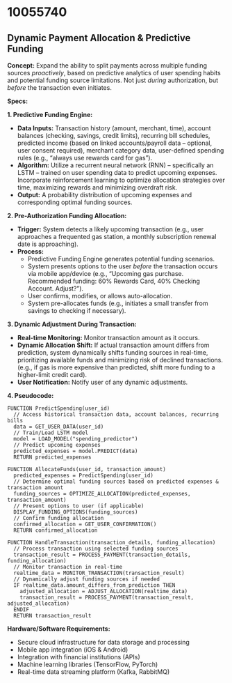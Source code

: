 # 10055740

## Dynamic Payment Allocation & Predictive Funding

**Concept:** Expand the ability to split payments across multiple funding sources *proactively*, based on predictive analytics of user spending habits and potential funding source limitations. Not just *during* authorization, but *before* the transaction even initiates.

**Specs:**

**1. Predictive Funding Engine:**

*   **Data Inputs:** Transaction history (amount, merchant, time), account balances (checking, savings, credit limits), recurring bill schedules, predicted income (based on linked accounts/payroll data – optional, user consent required), merchant category data, user-defined spending rules (e.g., “always use rewards card for gas”).
*   **Algorithm:** Utilize a recurrent neural network (RNN) – specifically an LSTM – trained on user spending data to predict upcoming expenses. Incorporate reinforcement learning to optimize allocation strategies over time, maximizing rewards and minimizing overdraft risk.
*   **Output:**  A probability distribution of upcoming expenses and corresponding optimal funding sources.

**2. Pre-Authorization Funding Allocation:**

*   **Trigger:**  System detects a likely upcoming transaction (e.g., user approaches a frequented gas station, a monthly subscription renewal date is approaching).
*   **Process:**
    *   Predictive Funding Engine generates potential funding scenarios.
    *   System presents options to the user *before* the transaction occurs via mobile app/device (e.g., “Upcoming gas purchase. Recommended funding: 60% Rewards Card, 40% Checking Account.  Adjust?”).
    *   User confirms, modifies, or allows auto-allocation.
    *   System pre-allocates funds (e.g., initiates a small transfer from savings to checking if necessary).

**3. Dynamic Adjustment During Transaction:**

*   **Real-time Monitoring:**  Monitor transaction amount as it occurs.
*   **Dynamic Allocation Shift:** If actual transaction amount differs from prediction, system dynamically shifts funding sources in real-time, prioritizing available funds and minimizing risk of declined transactions. (e.g., if gas is more expensive than predicted, shift more funding to a higher-limit credit card).
*   **User Notification:**  Notify user of any dynamic adjustments.

**4. Pseudocode:**

```
FUNCTION PredictSpending(user_id)
  // Access historical transaction data, account balances, recurring bills
  data = GET_USER_DATA(user_id)
  // Train/Load LSTM model
  model = LOAD_MODEL("spending_predictor")
  // Predict upcoming expenses
  predicted_expenses = model.PREDICT(data)
  RETURN predicted_expenses

FUNCTION AllocateFunds(user_id, transaction_amount)
  predicted_expenses = PredictSpending(user_id)
  // Determine optimal funding sources based on predicted expenses & transaction amount
  funding_sources = OPTIMIZE_ALLOCATION(predicted_expenses, transaction_amount)
  // Present options to user (if applicable)
  DISPLAY_FUNDING_OPTIONS(funding_sources)
  // Confirm funding allocation
  confirmed_allocation = GET_USER_CONFIRMATION()
  RETURN confirmed_allocation

FUNCTION HandleTransaction(transaction_details, funding_allocation)
  // Process transaction using selected funding sources
  transaction_result = PROCESS_PAYMENT(transaction_details, funding_allocation)
  // Monitor transaction in real-time
  realtime_data = MONITOR_TRANSACTION(transaction_result)
  // Dynamically adjust funding sources if needed
  IF realtime_data.amount_differs_from_prediction THEN
    adjusted_allocation = ADJUST_ALLOCATION(realtime_data)
    transaction_result = PROCESS_PAYMENT(transaction_result, adjusted_allocation)
  ENDIF
  RETURN transaction_result
```

**Hardware/Software Requirements:**

*   Secure cloud infrastructure for data storage and processing
*   Mobile app integration (iOS & Android)
*   Integration with financial institutions (APIs)
*   Machine learning libraries (TensorFlow, PyTorch)
*   Real-time data streaming platform (Kafka, RabbitMQ)